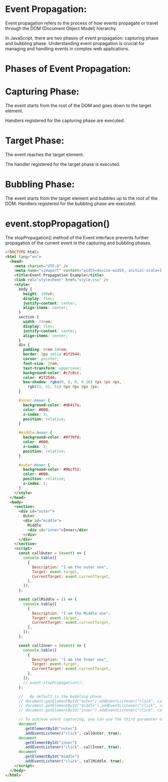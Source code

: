 
#  Event Propagation: 

Event propagation refers to the process of how events propagate or travel through the DOM (Document Object Model) hierarchy. 

In JavaScript, there are two phases of event  propagation: capturing phase and bubbling phase. Understanding event propagation is crucial for managing and handling events in complex web applications. 

# Phases of Event Propagation: 
 
# Capturing Phase:
The event starts from the root of the DOM and goes down to the target element.

Handlers registered for the capturing phase are executed.

# Target Phase:
The event reaches the target element.

The handler registered for the target phase is executed.

# Bubbling Phase:
The event starts from the target element and bubbles up to the root of the DOM.
Handlers registered for the bubbling phase are executed.

# event.stopPropagation()
The stopPropagation() method of the Event interface prevents further propagation of the current event in the capturing and bubbling phases.
```html
<!DOCTYPE html>
<html lang="en">
  <head>
    <meta charset="UTF-8" />
    <meta name="viewport" content="width=device-width, initial-scale=1.0" />
    <title>Event Propagation Example</title>
    <link rel="stylesheet" href="style.css" />
    <style>
      body {
        height: 100vh;
        display: flex;
        justify-content: center;
        align-items: center;
      }
      section {
        width: 72rem;
        display: flex;
        justify-content: center;
        align-items: center;
      }
      div {
        padding: 6rem 10rem;
        border: 3px solid #1f2544;
        cursor: pointer;
        font-size: 2rem;
        text-transform: uppercase;
        background-color: #c7c8cc;
        color: #1f2544;
        box-shadow: rgba(0, 0, 0, 0.16) 0px 1px 4px,
          rgb(51, 51, 51) 0px 0px 0px 3px;
      }

      #inner:hover {
        background-color: #d6417a;
        color: #000;
        z-index: 3;
        position: relative;
      }

      #middle:hover {
        background-color: #9f70fd;
        color: #000;
        z-index: 2;
        position: relative;
      }

      #outer:hover {
        background-color: #9bcf53;
        color: #000;
        position: relative;
        z-index: 1;
      }
    </style>
  </head>
  <body>
    <section>
      <div id="outer">
        Outer
        <div id="middle">
          Middle
          <div id="inner">Inner</div>
        </div>
      </div>
    </section>
    <script>
      const callOuter = (event) => {
        console.table([
          {
            Description: "I am the outer one",
            Target: event.target,
            CurrentTarget: event.currentTarget,
          },
        ]);
      };

      const callMiddle = () => {
        console.table([
          {
            Description: "I am the Middle one",
            Target: event.target,
            CurrentTarget: event.currentTarget,
          },
        ]);
      };

      const callInner = (event) => {
        console.table([
          {
            Description: "I am the Inner one",
            Target: event.target,
            CurrentTarget: event.currentTarget,
          },
        ]);
        // event.stopPropagation();
      };

      //   By default is the bubbling phase
      // document.getElementById("outer").addEventListener("click", callOuter);
      // document.getElementById("middle").addEventListener("click", callMiddle);
      // document.getElementById("inner").addEventListener("click", callInner);

      // To achieve event capturing, you can use the third parameter of the addEventListener method, which specifies whether the event should be captured during the capturing phase. Setting it to true will activate the capturing phase.
      document
        .getElementById("outer")
        .addEventListener("click", callOuter, true);
      document
        .getElementById("inner")
        .addEventListener("click", callInner, true);
      document
        .getElementById("middle")
        .addEventListener("click", callMiddle, true);
    </script>
  </body>
</html>
```